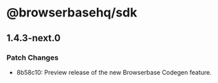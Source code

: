 # @browserbasehq/sdk

## 1.4.3-next.0

### Patch Changes

- 8b58c10: Preview release of the new Browserbase Codegen feature.
